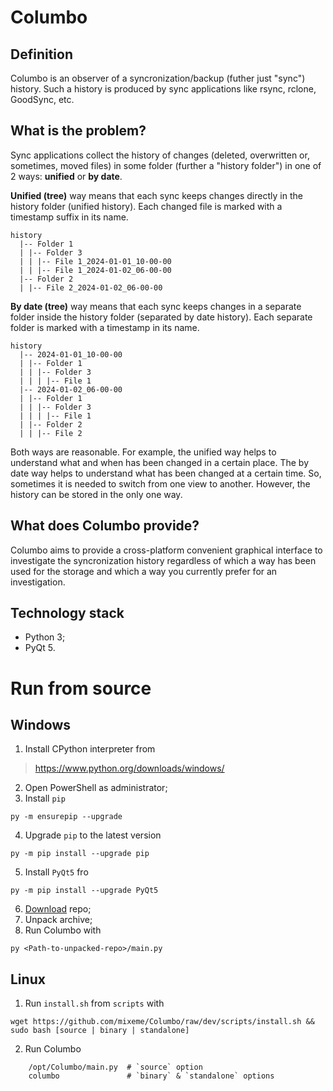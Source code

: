 # Columbo
## Definition
Columbo is an observer of a syncronization/backup (futher just "sync") history. Such a history is produced by sync applications like rsync, rclone, GoodSync, etc.

## What is the problem?
Sync applications collect the history of changes (deleted, overwritten or, sometimes, moved files) in some folder (further a "history folder") in one of 2 ways: **unified** or **by date**.

**Unified (tree)** way means that each sync keeps changes directly in the history folder (unified history). Each changed file is marked with a timestamp suffix in its name.

```
history
  |-- Folder 1
  | |-- Folder 3
  | | |-- File 1_2024-01-01_10-00-00
  | | |-- File 1_2024-01-02_06-00-00
  |-- Folder 2
  | |-- File 2_2024-01-02_06-00-00
```

**By date (tree)** way means that each sync keeps changes in a separate folder inside the history folder (separated by date history). Each separate folder is marked with a timestamp in its name.

```
history
  |-- 2024-01-01_10-00-00
  | |-- Folder 1
  | | |-- Folder 3
  | | | |-- File 1
  |-- 2024-01-02_06-00-00
  | |-- Folder 1
  | | |-- Folder 3
  | | | |-- File 1
  | |-- Folder 2
  | | |-- File 2
```

Both ways are reasonable. For example, the unified way helps to understand what and when has been changed in a certain place. The by date way helps to understand what has been changed at a certain time. So, sometimes it is needed to switch from one view to another. However, the history can be stored in the only one way.

## What does Columbo provide?
Columbo aims to provide a cross-platform convenient graphical interface to investigate the syncronization history regardless of which a way has been used for the storage and which a way you currently prefer for an investigation.

## Technology stack
+ Python 3;
+ PyQt 5.

# Run from source
## Windows
1. Install CPython interpreter from
> https://www.python.org/downloads/windows/
2. Open PowerShell as administrator;
3. Install `pip`
```shell
py -m ensurepip --upgrade
```
4. Upgrade `pip` to the latest version
```shell
py -m pip install --upgrade pip
```
5. Install `PyQt5` fro
```shell
py -m pip install --upgrade PyQt5
```
6. [Download](http://github.com/mixeme/Columbo/zipball/main/) repo;
7. Unpack archive;
8. Run Columbo with
````shell
py <Path-to-unpacked-repo>/main.py
````

## Linux
1. Run `install.sh` from `scripts` with
```shell
wget https://github.com/mixeme/Columbo/raw/dev/scripts/install.sh && sudo bash [source | binary | standalone]
```
2. Run Columbo
```shell
    /opt/Columbo/main.py  # `source` option
    columbo               # `binary` & `standalone` options 
```
